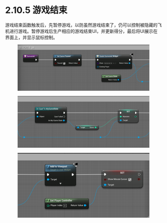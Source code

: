 # 2.10.5 游戏结束

游戏结束函数触发后，先暂停游戏，以防虽然游戏结束了，仍可以控制被隐藏的飞机进行游戏。暂停游戏后生产相应的游戏结束UI，并更新得分，最后将UI展示在界面上，并显示鼠标控制。

<figure><img src="../../../.gitbook/assets/image (85).png" alt=""><figcaption></figcaption></figure>

<figure><img src="../../../.gitbook/assets/image (73).png" alt=""><figcaption></figcaption></figure>

<figure><img src="../../../.gitbook/assets/image (17).png" alt=""><figcaption></figcaption></figure>
